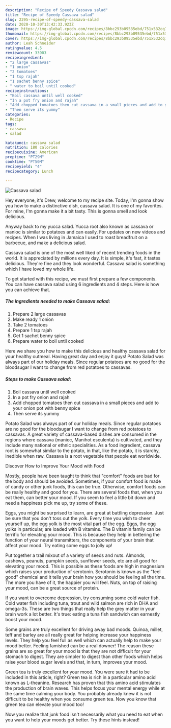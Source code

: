 ```yaml
---
description: "Recipe of Speedy Cassava salad"
title: "Recipe of Speedy Cassava salad"
slug: 2295-recipe-of-speedy-cassava-salad
date: 2020-10-30T13:42:33.923Z
image: https://img-global.cpcdn.com/recipes/8bbc293b09535ebd/751x532cq70/cassava-salad-recipe-main-photo.jpg
thumbnail: https://img-global.cpcdn.com/recipes/8bbc293b09535ebd/751x532cq70/cassava-salad-recipe-main-photo.jpg
cover: https://img-global.cpcdn.com/recipes/8bbc293b09535ebd/751x532cq70/cassava-salad-recipe-main-photo.jpg
author: Leah Schneider
ratingvalue: 4.5
reviewcount: 33903
recipeingredient:
- "2 large cassavas"
- "1 onion"
- "2 tomatoes"
- "1 tsp rajah"
- "1 sachet benny spice"
- " water to boil until cooked"
recipeinstructions:
- "Boil cassava until well cooked"
- "In a pot fry onion and rajah"
- "Add chopped tomatoes then cut cassava in a small pieces and add to your onion pot with benny spice"
- "Then serve its yummy"
categories:
- Recipe
tags:
- cassava
- salad

katakunci: cassava salad 
nutrition: 180 calories
recipecuisine: American
preptime: "PT29M"
cooktime: "PT50M"
recipeyield: "4"
recipecategory: Lunch

---
```



![Cassava salad](https://img-global.cpcdn.com/recipes/8bbc293b09535ebd/751x532cq70/cassava-salad-recipe-main-photo.jpg)

Hey everyone, it's Drew, welcome to my recipe site. Today, I'm gonna show you how to make a distinctive dish, cassava salad. It is one of my favorites. For mine, I'm gonna make it a bit tasty. This is gonna smell and look delicious.

Anyway back to my yucca salad. Yucca root also known as cassava or manioc is similar to potatoes and can easily. For updates on new videos and recipes. When I was living in Jamaica I used to roast breadfruit on a barbecue, and make a delicious salad.

Cassava salad is one of the most well liked of recent trending foods in the world. It is appreciated by millions every day. It is simple, it's fast, it tastes delicious. They're fine and they look wonderful. Cassava salad is something which I have loved my whole life.


To get started with this recipe, we must first prepare a few components. You can have cassava salad using 6 ingredients and 4 steps. Here is how you can achieve that.

<!--inarticleads1-->

##### The ingredients needed to make Cassava salad:

1. Prepare 2 large cassavas
1. Make ready 1 onion
1. Take 2 tomatoes
1. Prepare 1 tsp rajah
1. Get 1 sachet benny spice
1. Prepare  water to boil until cooked


Here we share you how to make this delicious and healthy cassava salad for your healthy outmeal. Having great day and enjoy it guys! Potato Salad was always part of our holiday meals. Since regular potatoes are no good for the bloodsugar I want to change from red potatoes to cassavas. 

<!--inarticleads2-->

##### Steps to make Cassava salad:

1. Boil cassava until well cooked
1. In a pot fry onion and rajah
1. Add chopped tomatoes then cut cassava in a small pieces and add to your onion pot with benny spice
1. Then serve its yummy


Potato Salad was always part of our holiday meals. Since regular potatoes are no good for the bloodsugar I want to change from red potatoes to cassavas. A great variety of cassava-based dishes are consumed in the regions where cassava (manioc, Manihot esculenta) is cultivated, and they include many national or ethnic specialities. As a food ingredient, cassava root is somewhat similar to the potato, in that, like the potato, it is starchy, inedible when raw. Cassava is a root vegetable that people eat worldwide. 

Discover How to Improve Your Mood with Food


Mostly, people have been taught to think that "comfort" foods are bad for the body and should be avoided. Sometimes, if your comfort food is made of candy or other junk foods, this can be true. Otherwise, comfort foods can be really healthy and good for you. There are several foods that, when you eat them, can better your mood. If you seem to feel a little bit down and need a happiness pick me up, try some of these.

Eggs, you might be surprised to learn, are great at battling depression. Just be sure that you don't toss out the yolk. Every time you wish to cheer yourself up, the egg yolk is the most vital part of the egg. Eggs, the egg yolks in particular, are loaded with B vitamins. The B vitamin family can be terrific for elevating your mood. This is because they help in bettering the function of your neural transmitters, the components of your brain that affect your mood. Try eating some eggs to jolly up!

Put together a trail mixout of a variety of seeds and nuts. Almonds, cashews, peanuts, pumpkin seeds, sunflower seeds, etc are all good for elevating your mood. This is possible as these foods are high in magnesium which raises your production of serotonin. Serotonin is known as the "feel good" chemical and it tells your brain how you should be feeling all the time. The more you have of it, the happier you will feel. Nuts, on top of raising your mood, can be a great source of protein.

If you want to overcome depression, try consuming some cold water fish. Cold water fish including tuna, trout and wild salmon are rich in DHA and omega-3s. These are two things that really help the grey matter in your brain work a lot better. It's true: eating a tuna fish sandwich can earnestly boost your mood. 

Some grains are truly excellent for driving away bad moods. Quinoa, millet, teff and barley are all really great for helping increase your happiness levels. They help you feel full as well which can actually help to make your mood better. Feeling famished can be a real downer! The reason these grains are so great for your mood is that they are not difficult for your stomach to digest. They are simpler to digest than other foods which helps raise your blood sugar levels and that, in turn, improves your mood.

Green tea is truly excellent for your mood. You were sure it had to be included in this article, right? Green tea is rich in a particular amino acid known as L-theanine. Research has proven that this amino acid stimulates the production of brain waves. This helps focus your mental energy while at the same time calming your body. You probably already knew it is not difficult to be healthy when you consume green tea. Now you know that green tea can elevate your mood too!

Now you realize that junk food isn't necessarily what you need to eat when you want to help your moods get better. Try  these hints  instead!

